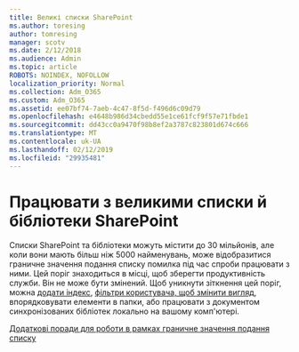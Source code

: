 ```yaml
---
title: Великі списки SharePoint
ms.author: toresing
author: tomresing
manager: scotv
ms.date: 2/12/2018
ms.audience: Admin
ms.topic: article
ROBOTS: NOINDEX, NOFOLLOW
localization_priority: Normal
ms.collection: Adm_O365
ms.custom: Adm_O365
ms.assetid: ee07bf74-7aeb-4c47-8f5d-f496d6c09d79
ms.openlocfilehash: e4648b986d34cbedd55e1ce61fcf9f57e71fbde1
ms.sourcegitcommit: dd43cc0a9470f98b8ef2a3787c823801d674c666
ms.translationtype: MT
ms.contentlocale: uk-UA
ms.lasthandoff: 02/12/2019
ms.locfileid: "29935481"
---
```

# <a name="work-with-large-lists-and-libraries-in-sharepoint"></a>Працювати з великими списки й бібліотеки SharePoint

Списки SharePoint та бібліотеки можуть містити до 30 мільйонів, але коли вони мають більш ніж 5000 найменувань, може відобразитися граничне значення подання списку помилка під час спроби працювати з ними. Цей поріг знаходиться в місці, щоб зберегти продуктивність служби. Він не може бути змінений. Щоб уникнути зіткнення цей поріг, можна [додати індекс](https://go.microsoft.com/fwlink/?linkid=867784), [фільтри користувача, щоб змінити вигляд](https://go.microsoft.com/fwlink/?linkid=867786), впорядковувати елементи в папки, або працювати з документом синхронізованих бібліотек локально на вашому комп'ютері. 
  
[Додаткові поради для роботи в рамках граничне значення подання списку](https://go.microsoft.com/fwlink/?linkid=867787)
  

